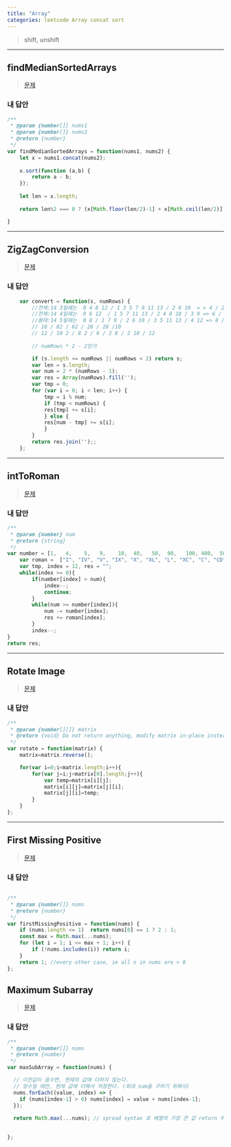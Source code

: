 ```yaml
---
title: "Array"
categories: leetcode Array concat sort
---
```






> shift, unshift




***
## findMedianSortedArrays



> [문제](>https://leetcode.com/problems/median-of-two-sorted-arrays/)


### 내 답안
```javascript
/**
 * @param {number[]} nums1
 * @param {number[]} nums2
 * @return {number}
 */
var findMedianSortedArrays = function(nums1, nums2) {
    let x = nums1.concat(nums2);
    
    x.sort(function (a,b) {
        return a - b;
    });
    
    let len = x.length;
    
    return len%2 === 0 ? (x[Math.floor(len/2)-1] + x[Math.ceil(len/2)])/2 : x[Math.floor(len/2)];

}
```
***



## ZigZagConversion




> [문제](>https://leetcode.com/problems/zigzag-conversion/)


### 내 답안
```javascript
    var convert = function(s, numRows) {
        //전체:14 3일떄는  0 4 8 12 / 1 3 5 7 9 11 13 / 2 6 10  = > 4 / 2 / 4
        //전체:14 4일때는  0 6 12  / 1 5 7 11 13 / 2 4 8 10 / 3 9 => 6 / 42 / 24 / 6
        //봄태:14 5일때는  0 8 / 1 7 9 / 2 6 10 / 3 5 11 13 / 4 12 => 8 / 62 / 4 / 26 / 8
        // 10 / 82 / 62 / 26 / 28 /10  
        // 12 / 10 2 / 8 2 / 6 / 2 8 / 2 10 / 12 
        
        // numRows * 2 - 2인거

        if (s.length <= numRows || numRows < 2) return s;
        var len = s.length;
        var num = 2 * (numRows - 1);
        var res = Array(numRows).fill('');
        var tmp = 0;
        for (var i = 0; i < len; i++) {
            tmp = i % num;
            if (tmp < numRows) {
            res[tmp] += s[i];
            } else {
            res[num - tmp] += s[i];
            }
        }
        return res.join('');;
    };
```
***



## intToRoman




> [문제](>https://leetcode.com/problems/integer-to-roman/)


### 내 답안
```javascript
/**
 * @param {number} num
 * @return {string}
 */
var number = [1,   4,    5,   9,    10,  40,   50,  90,   100, 400,  500, 900,  1000];
    var roman =  ["I", "IV", "V", "IX", "X", "XL", "L", "XC", "C", "CD", "D", "CM", "M"];
    var tmp, index = 12, res = ""; 
    while(index >= 0){
        if(number[index] > num){
            index--;
            continue;
        }
        while(num >= number[index]){
            num -= number[index];
            res += roman[index];
        }
        index--;
}
return res;

```
***


## Rotate Image




> [문제](>https://leetcode.com/problems/rotate-image/)


### 내 답안
```javascript
/**
 * @param {number[][]} matrix
 * @return {void} Do not return anything, modify matrix in-place instead.
 */
var rotate = function(matrix) {
    matrix=matrix.reverse();

    for(var i=0;i<matrix.length;i++){
        for(var j=i;j<matrix[0].length;j++){
            var temp=matrix[i][j];
            matrix[i][j]=matrix[j][i];
            matrix[j][i]=temp;
        }
    }
};

```
***





## First Missing Positive


> [문제](>https://leetcode.com/problems/first-missing-positive/)


### 내 답안
```javascript

/**
 * @param {number[]} nums
 * @return {number}
 */
var firstMissingPositive = function(nums) {
    if (nums.length <= 1)  return nums[0] == 1 ? 2 : 1;    
    const max = Math.max(...nums);
    for (let i = 1; i <= max + 1; i++) {
        if (!nums.includes(i)) return i;
    }    
    return 1; //every other case, ie all n in nums are < 0
};

```



##  Maximum Subarray


> [문제](https://leetcode.com/problems/maximum-subarray/)


### 내 답안

```javascript
/**
 * @param {number[]} nums
 * @return {number}
 */
var maxSubArray = function(nums) {

  // 이전값이 음수면, 현재의 값에 더하지 않는다.
  // 양수일 때만, 현재 값에 더해서 저장한다. (최대 sum을 구하기 위해서)
  nums.forEach((value, index) => {
    if (nums[index-1] > 0) nums[index] = value + nums[index-1]; 
  });
  
  return Math.max(...nums); // spread syntax 로 배열의 가장 큰 값 return 하기

    
};
```